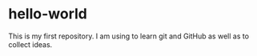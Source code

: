 # hello-world
This is my first repository. I am using to learn git and GitHub as well as to collect ideas. 
